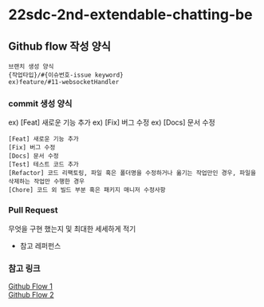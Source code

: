 # 22sdc-2nd-extendable-chatting-be

## Github flow 작성 양식

``` text
브랜치 생성 양식
{작업타입}/#{이슈번호-issue keyword}
ex)feature/#11-websocketHandler
```

### commit 생성 양식
ex) [Feat] 새로운 기능 추가
ex) [Fix] 버그 수정
ex) [Docs] 문서 수정
``` text
[Feat] 새로운 기능 추가
[Fix] 버그 수정
[Docs] 문서 수정
[Test] 테스트 코드 추가
[Refactor] 코드 리팩토링, 파일 혹은 폴더명을 수정하거나 옮기는 작업만인 경우, 파일을 삭제하는 작업만 수행한 경우
[Chore] 코드 외 빌드 부분 혹은 패키지 매니저 수정사항
```

### Pull Request 

무엇을 구현 했는지 및 최대한 세세하게 적기
* 참고 레퍼펀스

### 참고 링크
[Github Flow 1](https://ujuc.github.io/2015/12/16/git-flow-github-flow-gitlab-flow/)  
[Github Flow 2](https://subicura.com/git/guide/github-flow.html)
